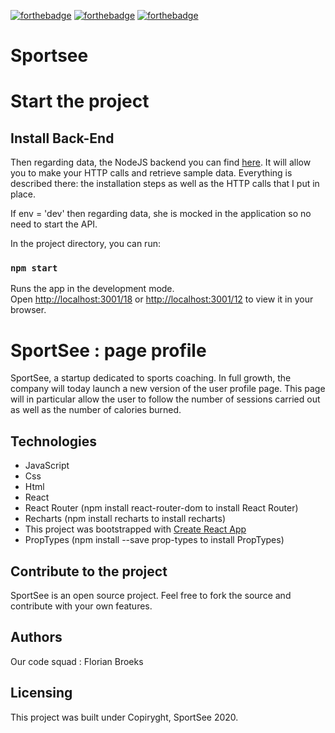 [![forthebadge](https://forthebadge.com/images/badges/made-with-javascript.svg)](https://forthebadge.com)
[![forthebadge](https://forthebadge.com/images/badges/uses-css.svg)](https://forthebadge.com)
[![forthebadge](https://forthebadge.com/images/badges/uses-html.svg)](https://forthebadge.com)
# Sportsee

# Start the project

## Install Back-End

Then regarding data, the NodeJS backend you can find [here](https://github.com/OpenClassrooms-Student-Center/P9-front-end-dashboard). It will allow you to make your HTTP calls and retrieve sample data. Everything is described there: the installation steps as well as the HTTP calls that I put in place.

If env = 'dev' then regarding data, she is mocked in the application so no need to start the API.

In the project directory, you can run:

### `npm start`

Runs the app in the development mode.\
Open [http://localhost:3001/18](http://localhost:3001/18) or [http://localhost:3001/12](http://localhost:3001/12) to view it in your browser.

# SportSee : page profile

SportSee, a startup dedicated to sports coaching. In full growth, the company will today launch a new version of the user profile page. This page will in particular allow the user to follow the number of sessions carried out as well as the number of calories burned.

## Technologies
- JavaScript
- Css
- Html
- React
- React Router (npm install react-router-dom to install React Router)
- Recharts (npm install recharts to install recharts)
- This project was bootstrapped with [Create React App](https://github.com/facebook/create-react-app)
- PropTypes (npm install --save prop-types to install PropTypes) 

## Contribute to the project

SportSee is an open source project. Feel free to fork the source and contribute with your own features.

## Authors

Our code squad : Florian Broeks

## Licensing

This project was built under Copiryght, SportSee 2020.